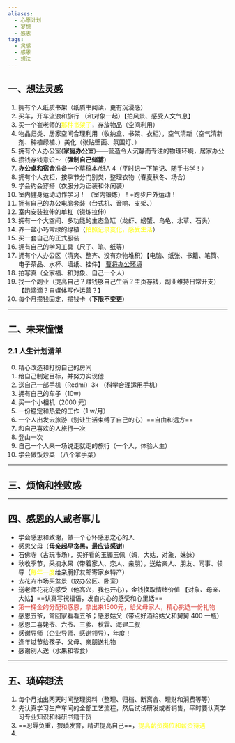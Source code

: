 ```yaml
---
aliases:
  - 心愿计划
  - 梦想
  - 感恩
tags:
  - 灵感
  - 感恩
  - 想法
---
```


## 一、想法灵感 
1. 拥有个人纸质书架（纸质书阅读，更有沉浸感）
2. 买车，开车流浪和旅行 （和对象一起）【拍风景、感受人文气息】
3. 买一个崔老师的<font color="#ffff00">那种书架子</font>，存放物品（空间利用）
4. 物品归类、居家空间合理利用（收纳盒、书架、衣柜），空气清新（空气清新剂、种植绿植、）美化（张贴壁画、氛围灯、）
5. 拥有个人办公室(**家庭办公室**)——营造令人沉静而专注的物理环境，居家办公
6. 攒钱存钱意识～（**强制自己储蓄**）
7. **办公桌和宿舍**准备一个草稿本/纸A 4（平时记一下笔记、随手书学！）
8. 拥有个人衣柜，按季节分门别类，整理衣物（春夏秋冬、场合）
9. 学会约会穿搭（衣服分为正装和休闲装）
10. 室内健身运动动作学习！ （室内锻炼）！+跑步户外运动！
11. 拥有自己的办公电脑套装（台式机、音响、支架、）
12. 室内安装拉伸的单杠（锻炼拉伸） 
13. 拥有一个大空间、多功能的生态鱼缸（龙虾、螃蟹、乌龟、水草、石头） 
14. 养一盆小巧常绿的绿植（<font color="#ffff00">拍照记录变化，感受生活</font>）
15. 买一套自己的正式服装
16. 拥有自己的学习工具（尺子、笔、纸等）
17. 拥有个人办公区（清爽、整齐、没有杂物堆积）【电脑、纸张、书籍、笔筒、电子茶品、水杯、墙纸、挂件】 [曹将办公环境](https://mp.weixin.qq.com/s/nUgE9JzxXQVKYZ7Aos6UcQ)
18. 拍写真（全家福、和对象、自己一个人）
19. 找一个副业（提高自己？赚钱够自己生活？主页存钱，副业维持日常开支）【跑滴滴？自媒体写作运营？】
20. 每个月攒钱固定，攒钱卡（**下限不变更**）
---
## 二、未来憧憬
### 2.1 人生计划清单 
0. 精心改造和打扮自己的房间
1. 给自己制定目标，并努力实现他
2. 送自己一部手机（Redmi）3k （科学合理运用手机）
3. 拥有自己的车子（10w）
4. 买一个小相机（2000 元）
5. 一份稳定和热爱的工作（1 w/月）
6. 一个人出发去旅游（别让生活束缚了自己的心）==自由和远方== 
7. 和自己喜欢的人旅行一次
8. 登山一次
9. 自己一个人来一场说走就走的旅行（一个人，体验人生）
10. 学会做饭炒菜 （八个拿手菜）

---
## 三、烦恼和挫败感


---
## 四、感恩的人或者事儿 
- 学会感恩和致谢，做一个心怀感恩之心的人
- 感恩父母（**母亲起早贪黑，最应该感谢**）
- 石佛寺（古玩市场），买好看的玉镯玉佩（妈，大姑，对象，妹妹） 
- 秋收季节，采摘水果（带着家人、恋人、亲朋），送给亲人、朋友、同事、领导（<font color="#ffff00">每年一度</font>给亲朋好友邮寄家乡特产）
- 去花卉市场买盆景（放办公区、卧室）
- 送老师花花的感受（他高兴，我也开心），金钱换取情绪价值 【对象、母亲、大姑】==认真写祝福语，发自内心的感受和心里话==
- <font color="#d83931">第一桶金的分配和感恩，拿出来1500元，给父母家人，精心挑选一份礼物</font>
- 感恩五爷，常回家看看五爷；感恩姑父（带点好酒给姑父和舅舅 400 一瓶）
- 感恩二喜姥爷、六爷、三爹、秋霜、海建二叔
- 感谢导师（企业导师、感谢领导），年度！
- 逢年过节给孩子、父母、亲朋送礼物 
- 感谢别人送（水果和零食）

---
## 五、琐碎想法 
1. 每个月抽出两天时间整理资料（整理、归档、断离舍、理财和消费等等）
2. 先认真学习生产车间的全部工艺流程，然后试试研发或者销售，平时要认真学习专业知识和科研书籍干货 
3. ==忍辱负重，猥琐发育，精进提高自己==，<font color="#ffff00">提高薪资岗位和薪资待遇</font>
4. 